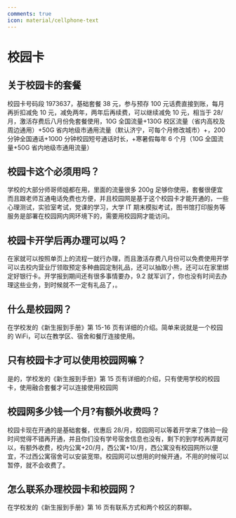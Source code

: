 ```yaml
---
comments: true
icon: material/cellphone-text
---
```


# 校园卡

## 关于校园卡的套餐

校园卡号码段 1973637，基础套餐 38 元，参与预存 100 元话费直接到账，每月再折扣减免 10 元，减免两年，两年后再续费，可以继续减免 10 元，相当于 28/月，激活存费后八月份免套餐使用，10G 全国流量+130G 校区流量（省内高校及周边通用）+50G 省内地级市通用流量（默认济宁，可每个月修改城市）+，200 分钟全国通话+1000 分钟校园短号通话时长，+寒暑假每年 6 个月（10G 全国流量+50G 省内地级市通用流量）

## 校园卡这个必须用吗？

学校的大部分师哥师姐都在用，里面的流量很多 200g 足够你使用，套餐很便宜而且跟老师互通电话免费也方便，并且校园网是基于这个校园卡才能开通的，一些心理测试，实验室考试，党课的学习，大学 IT 期末模拟考试，图书馆打印服务等服务是部署在校园网内网环境下的，需要用校园网才能访问。

## 校园卡开学后再办理可以吗？

在家就可以按照单页上的流程一就行办理，而且激活存费八月份可以免费使用开学可以去校内营业厅领取预定多种曲园定制礼品，还可以抽取小熊，还可以在家里绑定好银行卡。开学报到期间还有很多事情要办，9.2 就军训了，你也没有时间去办理这些业务，到时候就不一定有礼品了，。

## 什么是校园网？

在学校发的《新生报到手册》第 15-16 页有详细的介绍。简单来说就是一个校园的 WiFi，可以在教学区、宿舍和餐厅连接使用。

## 只有校园卡才可以使用校园网嘛？

是的，学校发的《新生报到手册》第 15 页有详细的介绍，只有使用学校的校园卡，使用融合套餐才可以连接使用校园网

## 校园网多少钱一个月?有额外收费吗？

校园卡现在开通的是基础套餐，优惠后 28/月，校园网可以等着开学来了体验一段时间觉得不错再开通，并且你们没有学号宿舍信息也没有，剩下的到学校再弄就可以，有额外收费，校内公寓+20/月，西公寓+10/月，西公寓没有校园网所以便宜，不过西公寓宿舍可以安装宽带。校园网可以想用的时候开通，不用的时候可以暂停，就不会收费了。

## 怎么联系办理校园卡和校园网？

在学校发的《新生报到手册》第 16 页有联系方式和两个校区的群聊。
